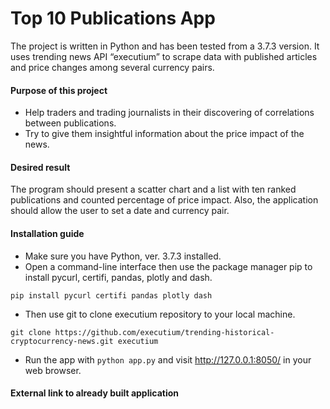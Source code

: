 # Top 10 Publications App
The project is written in Python and has been tested from a 3.7.3 version. It uses trending news API “executium” to scrape data with published articles and price changes among several currency pairs.

#### Purpose of this project
* Help traders and trading journalists in their discovering of correlations between publications.
* Try to give them insightful information about the price impact of the news.

#### Desired result
The program should present a scatter chart and a list with ten ranked publications and counted percentage of price impact. Also, the application should allow the user to set a date and currency pair. 

#### Installation guide
* Make sure you have Python, ver. 3.7.3 installed.
* Open a command-line interface then use the package manager pip to install pycurl, certifi, pandas, plotly and dash.
```
pip install pycurl certifi pandas plotly dash
```
* Then use git to clone executium repository to your local machine.
```
git clone https://github.com/executium/trending-historical-cryptocurrency-news.git executium
```
* Run the app with `python app.py` and visit http://127.0.0.1:8050/ in your web browser.

#### External link to already built application
